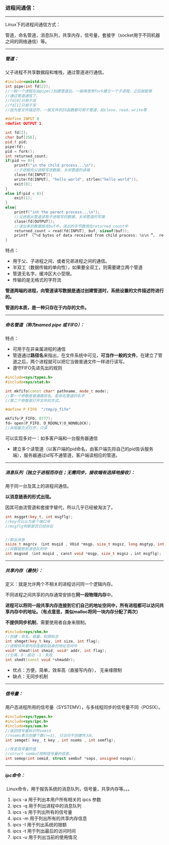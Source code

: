 ### 进程间通信：

***

Linux下的进程间通信方式：

​	管道，命名管道，消息队列，共享内存，信号量，套接字（socket用于不同机器之间的网络通信）等。



***

##### 管道：

父子进程不共享数据段和堆栈，通过管道进行通信。

```C++
#include<unistd.h>
int pipe(int fd[2]);
//一般一个进程在由pipe()创建管道后，一般再使用fork建立一个子进程，之后就能够
//通过管道通信了。
//fd[0]只用于读
//fd[1]只用于写
//因为是文件描述符，一般文件的IO函数都可用于管道，如close，read，write等

#define INPUT 0
#defint OUTPUT 1

int fd[2];
char buf[256];
pid_t pid;
pipe(fd);
pid = fork();
int returned_count;
if(pid == 0){
    printf("in the child process...\n");
    //子进程向父进程写进数据，关闭管道的读端
    close(fd[INPUT]);
    write(fd[INPUT], "hello world", strlen("hello world"));
    exit(0);
}
else if(pid < 0){
    exit(1);
}
else{
    printf("int the parent process...\n");
    //父进程从管道读取子进程写的数据，关闭管道的写端
    close(fd[OUTPUT]);
    //读出来的数据放在buf中，读出的字节数放在returned_count中
    returned_count = read(fd[INPUT], buf, sizeof(buf));
    printf （”%d bytes of data received from child process: %s\n ”， returned_count, buf);
}
```

特点：

- 用于父、子进程之间，或者兄弟进程之间的通信。
- 半双工（数据传输的单向性），如果要全双工，则需要建立两个管道
- 管道无名字，缓冲区大小受限。
- 传输的是无格式的字符流

**管道两端的进程，向管道读写数据是通过创建管道时，系统设置的文件描述符进行的。**

**管道的本质，是一种只存在于内存的文件。**



***

##### 命名管道（称为named pipe 或 FIFO）：

特点：

- 可用于在非亲属进程的通信
- 管道通过**路径名**来指出，在文件系统中可见，**可当作一般的文件**。在建立了管道之后，两个进程就可以把它当做普通文件一样进行读写。
- 遵守FIFO先进先出的规则

```C++
#include<sys/types.h>
#include<sys/stat.h>

int mkfifo(const char* pathname, mode_t mode);
//第一个参数是普通路径名，是命名管道的名字
//第二个参数是打开文件的方式。

#define P_FIFO  "/tmp/p_fifo"

mkfifo(P_FIFO, 0777);
fd= open(P_FIFO, O_RDONLY|O_NONBLOCK);
//非阻塞方式打开，只读
```


可以实现多对一：如多客户端和一台服务器通信

- 建立多个读管道（以客户端的pid命名，由客户端先将自己的pid告诉服务端），服务器通过id写不通管道，客户端读相应的管道。





***

##### 消息队列（独立于进程而存在；无需同步，接收端有选择地接收）：

用于同一台及其上的进程间通信。

**以消息链表的形式出现。** 

因其可由流管道和套接字替代，所以几乎已经被淘汰了。

```C++
int msgget(key_t, int msgflg);
//key可以认为是个端口号
//msgflg判断是否已经存在


//取出消息
ssize_t msgrcv （int msqid , VOid *msgp, size_t msgsz, long msgtyp, int msgflg);
//将数据放到消息队列中
int msgsnd （int msqid , canst void *msgp, size_t msgsz ，int msgflg);
```





***

##### 共享内存（最快）：

定义：就是允许两个不相关的进程访问同一个逻辑内存。

​	不同进程之间共享的内存通常安排在**同一段物理内存**中。

**进程可以将同一段共享内存连接到它们自己的地址空间中，所有进程都可以访问共享内存中的地址。（有点意思，类似malloc将同一块内存分配了两次）**

**不提供同步机制**，需要使用者自身来限制。



```C++
#include<sys/shm.h>
//创建：命名，容量，权限标志
int shmget(key_t key, int size, int flag);
//进程将共享内存连接到自身的地址空间中
void* shmat(int shmid, void* addr, int flag);
//分离，0：成功 -1：失败
int shmdt(const void *shmaddr);
```

- 优点：方便，简单，效率高（直接写内存）， 无亲缘限制
- 缺点：无同步机制





***

##### 信号量：

用户态进程所用的信号量（SYSTEMV），与多线程同步的信号量不同（POSIX）。

```C++
#include<sys/types.h>
#include<sys/ipc.h>
#include<sys/sem.h>
//返回信号量标识符semid
//nsems表示创建个数(>=1), 只访问不创建传入0。
int semget( key_ t key , int nsems , int semflg);

//改变信号量的值
//struct sembuf控制信号量的信息。
int semop(int semid, struct sembuf *sops, unsigned nsops);
```





***

##### ipc命令：

​	Linux命令，用于报告系统的消息队列，信号量，共享内存等。。。

1. ipcs -a 用于列出本用户所有相关的 ipcs 参数 
2. ipcs -q 用于列出进程中的消息队列 
3. ipcs -s 用于列出所有的信号量
4. ipcs -m 用于列出所有的共享内存信息 
5. ipcs -I 用于列出系统的限额 
6. ipcs -t 用于列出最后的访问时间 
7. ipcs -u 用于列出当前的使用情况 





